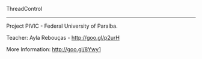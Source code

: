 ThreadControl
_____________


Project PIVIC - Federal University of Paraíba.

Teacher: Ayla Rebouças - http://goo.gl/p2urH

More Information: http://goo.gl/8Ywy1

